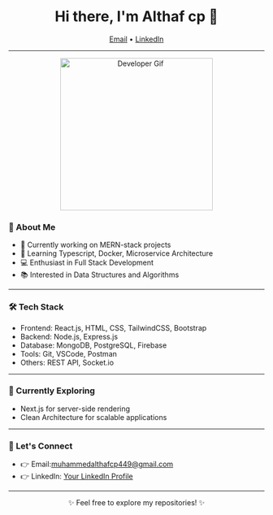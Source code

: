 
<h1 align="center">Hi there, I'm Althaf cp 👋</h1>
<p align="center">
  <a href="mailto:muhammedalthafcp449@gmail.com">Email</a> •
  <a href="https://www.linkedin.com/in/muhammed-althaf-cp-197b2029b/">LinkedIn</a> 
</p>

---

<div align="center">
  <img src="https://media.giphy.com/media/ZVik7pBtu9dNS/giphy.gif" alt="Developer Gif" width="300">
</div>

### 🧠 About Me

- 💼 Currently working on MERN-stack projects
- 🌱 Learning Typescript, Docker, Microservice Architecture
- 💻 Enthusiast in Full Stack Development
- 📚 Interested in Data Structures and Algorithms

---

### 🛠️ Tech Stack

- Frontend: React.js, HTML, CSS, TailwindCSS, Bootstrap
- Backend: Node.js, Express.js
- Database: MongoDB, PostgreSQL, Firebase
- Tools: Git, VSCode, Postman
- Others: REST API, Socket.io

---

### 🚀 Currently Exploring

- Next.js for server-side rendering
- Clean Architecture for scalable applications

---

### 🤝 Let's Connect

- 👉 Email:muhammedalthafcp449@gmail.com
- 👉 LinkedIn: [Your LinkedIn Profile](https://www.linkedin.com/in/muhammed-althaf-cp-197b2029b/)

---

<p align="center">✨ Feel free to explore my repositories! ✨</p>

